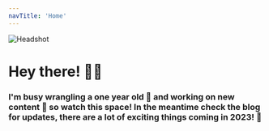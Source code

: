 ```yaml
---
navTitle: 'Home'
---
```


![Headshot](/headshot.png)

# Hey there! 🙋‍♂️

### I'm busy wrangling a one year old 🍼 and working on new content 📝 so watch this space! In the meantime check the blog for updates, there are a lot of exciting things coming in 2023! 🎉
